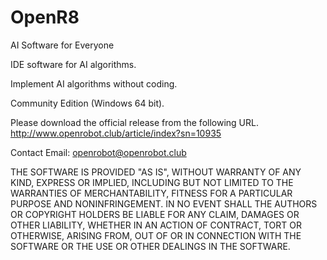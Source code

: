 # OpenR8    
AI Software for Everyone

IDE software for AI algorithms.

Implement AI algorithms without coding.
    
Community Edition (Windows 64 bit).
    
Please download the official release from the following URL. http://www.openrobot.club/article/index?sn=10935       

Contact Email: openrobot@openrobot.club     

THE SOFTWARE IS PROVIDED "AS IS", WITHOUT WARRANTY OF ANY KIND, EXPRESS OR IMPLIED, INCLUDING BUT NOT LIMITED TO THE WARRANTIES OF MERCHANTABILITY, FITNESS FOR A PARTICULAR PURPOSE AND NONINFRINGEMENT. IN NO EVENT SHALL THE AUTHORS OR COPYRIGHT HOLDERS BE LIABLE FOR ANY CLAIM, DAMAGES OR OTHER LIABILITY, WHETHER IN AN ACTION OF CONTRACT, TORT OR OTHERWISE, ARISING FROM, OUT OF OR IN CONNECTION WITH THE SOFTWARE OR THE USE OR OTHER DEALINGS IN THE SOFTWARE.
